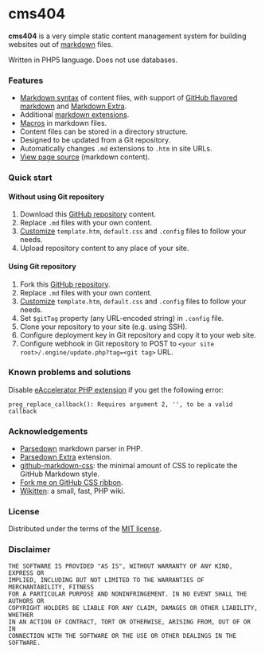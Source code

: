 # cms404

**cms404** is a very simple static content management system for building websites out of [markdown](https://daringfireball.net/projects/markdown/) files.

Written in PHP5 language. Does not use databases.

### Features

- [Markdown syntax](https://daringfireball.net/projects/markdown/syntax) of content files, with support of [GitHub flavored markdown](https://help.github.com/categories/writing-on-github/) and [Markdown Extra](https://michelf.ca/projects/php-markdown/extra/).
- Additional [markdown extensions](extensions.md).
- [Macros](customization.md) in markdown files.
- Content files can be stored in a directory structure.
- Designed to be updated from a Git repository.
- Automatically changes `.md` extensions to `.htm` in site URLs.
- [View page source](sourceview.md) (markdown content).

### Quick start

#### Without using Git repository

1. Download this [GitHub repository](https://github.com/vurdalakov/cms404) content.
1. Replace `.md` files with your own content.
1. [Customize](customization.md) `template.htm`, `default.css` and `.config` files to follow your needs.
1. Upload repository content to any place of your site.

#### Using Git repository

1. Fork this [GitHub repository](https://github.com/vurdalakov/cms404).
1. Replace `.md` files with your own content.
1. [Customize](customization.md) `template.htm`, `default.css` and `.config` files to follow your needs.
1. Set `$gitTag` property (any URL-encoded string) in `.config` file.
1. Clone your repository to your site (e.g. using SSH).
1. Configure deployment key in Git repository and copy it to your web site.
1. Configure webhook in Git repository to POST to `<your site root>/.engine/update.php?tag=<git tag>` URL.

### Known problems and solutions

Disable [eAccelerator PHP extension](https://github.com/eaccelerator/eaccelerator/issues/12) if you get the following error:

```
preg_replace_callback(): Requires argument 2, '', to be a valid callback
```

### Acknowledgements

- [Parsedown](http://parsedown.org/) markdown parser in PHP.
- [Parsedown Extra](https://github.com/erusev/parsedown-extra) extension.
- [github-markdown-css](https://github.com/sindresorhus/github-markdown-css): the minimal amount of CSS to replicate the GitHub Markdown style.
- [Fork me on GitHub CSS ribbon](https://github.com/simonwhitaker/github-fork-ribbon-css).
- [Wikitten](https://wikitten.vizuina.com/): a small, fast, PHP wiki.

### License

Distributed under the terms of the [MIT license](https://opensource.org/licenses/MIT).

### Disclaimer

```
THE SOFTWARE IS PROVIDED "AS IS", WITHOUT WARRANTY OF ANY KIND, EXPRESS OR 
IMPLIED, INCLUDING BUT NOT LIMITED TO THE WARRANTIES OF MERCHANTABILITY, FITNESS
FOR A PARTICULAR PURPOSE AND NONINFRINGEMENT. IN NO EVENT SHALL THE AUTHORS OR
COPYRIGHT HOLDERS BE LIABLE FOR ANY CLAIM, DAMAGES OR OTHER LIABILITY, WHETHER
IN AN ACTION OF CONTRACT, TORT OR OTHERWISE, ARISING FROM, OUT OF OR IN
CONNECTION WITH THE SOFTWARE OR THE USE OR OTHER DEALINGS IN THE SOFTWARE.
```
